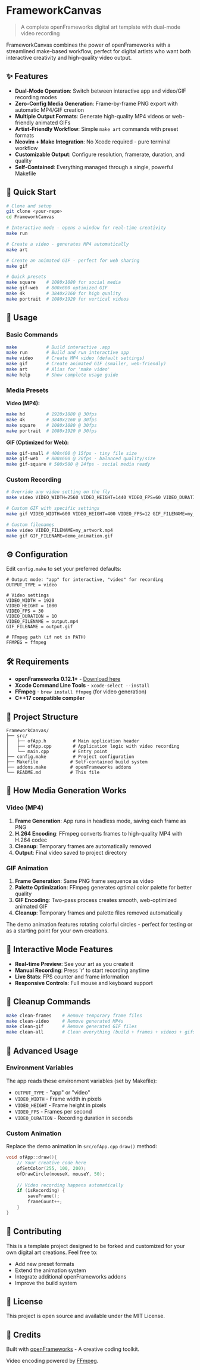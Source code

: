 # FrameworkCanvas

> A complete openFrameworks digital art template with dual-mode video recording

FrameworkCanvas combines the power of openFrameworks with a streamlined make-based workflow, perfect for digital artists who want both interactive creativity and high-quality video output.

## ✨ Features

- **Dual-Mode Operation**: Switch between interactive app and video/GIF recording modes
- **Zero-Config Media Generation**: Frame-by-frame PNG export with automatic MP4/GIF creation
- **Multiple Output Formats**: Generate high-quality MP4 videos or web-friendly animated GIFs
- **Artist-Friendly Workflow**: Simple `make art` commands with preset formats
- **Neovim + Make Integration**: No Xcode required - pure terminal workflow
- **Customizable Output**: Configure resolution, framerate, duration, and quality
- **Self-Contained**: Everything managed through a single, powerful Makefile

## 🚀 Quick Start

```bash
# Clone and setup
git clone <your-repo>
cd FrameworkCanvas

# Interactive mode - opens a window for real-time creativity
make run

# Create a video - generates MP4 automatically
make art

# Create an animated GIF - perfect for web sharing
make gif

# Quick presets
make square    # 1080x1080 for social media  
make gif-web   # 800x600 optimized GIF
make 4k        # 3840x2160 for high quality
make portrait  # 1080x1920 for vertical videos
```

## 🎨 Usage

### Basic Commands

```bash
make           # Build interactive .app
make run       # Build and run interactive app  
make video     # Create MP4 video (default settings)
make gif       # Create animated GIF (smaller, web-friendly)
make art       # Alias for 'make video'
make help      # Show complete usage guide
```

### Media Presets

**Video (MP4):**
```bash
make hd        # 1920x1080 @ 30fps
make 4k        # 3840x2160 @ 30fps  
make square    # 1080x1080 @ 30fps
make portrait  # 1080x1920 @ 30fps
```

**GIF (Optimized for Web):**
```bash
make gif-small # 400x400 @ 15fps - tiny file size
make gif-web   # 800x600 @ 20fps - balanced quality/size
make gif-square # 500x500 @ 24fps - social media ready
```

### Custom Recording

```bash
# Override any video setting on the fly
make video VIDEO_WIDTH=2560 VIDEO_HEIGHT=1440 VIDEO_FPS=60 VIDEO_DURATION=15

# Custom GIF with specific settings
make gif VIDEO_WIDTH=600 VIDEO_HEIGHT=400 VIDEO_FPS=12 GIF_FILENAME=my_art.gif

# Custom filenames
make video VIDEO_FILENAME=my_artwork.mp4
make gif GIF_FILENAME=demo_animation.gif
```

## ⚙️ Configuration

Edit `config.make` to set your preferred defaults:

```make
# Output mode: "app" for interactive, "video" for recording
OUTPUT_TYPE = video

# Video settings
VIDEO_WIDTH = 1920
VIDEO_HEIGHT = 1080  
VIDEO_FPS = 30
VIDEO_DURATION = 10
VIDEO_FILENAME = output.mp4
GIF_FILENAME = output.gif

# FFmpeg path (if not in PATH)  
FFMPEG = ffmpeg
```

## 🛠️ Requirements

- **openFrameworks 0.12.1+** - [Download here](https://openframeworks.cc/download/)
- **Xcode Command Line Tools** - `xcode-select --install`
- **FFmpeg** - `brew install ffmpeg` (for video generation)
- **C++17 compatible compiler**

## 📁 Project Structure

```
FrameworkCanvas/
├── src/
│   ├── ofApp.h          # Main application header
│   ├── ofApp.cpp        # Application logic with video recording
│   └── main.cpp         # Entry point
├── config.make          # Project configuration
├── Makefile            # Self-contained build system
├── addons.make         # openFrameworks addons
└── README.md           # This file
```

## 🎥 How Media Generation Works

### Video (MP4)
1. **Frame Generation**: App runs in headless mode, saving each frame as PNG
2. **H.264 Encoding**: FFmpeg converts frames to high-quality MP4 with H.264 codec
3. **Cleanup**: Temporary frames are automatically removed
4. **Output**: Final video saved to project directory

### GIF Animation  
1. **Frame Generation**: Same PNG frame sequence as video
2. **Palette Optimization**: FFmpeg generates optimal color palette for better quality
3. **GIF Encoding**: Two-pass process creates smooth, web-optimized animated GIF
4. **Cleanup**: Temporary frames and palette files removed automatically

The demo animation features rotating colorful circles - perfect for testing or as a starting point for your own creations.

## 🎯 Interactive Mode Features

- **Real-time Preview**: See your art as you create it
- **Manual Recording**: Press 'r' to start recording anytime
- **Live Stats**: FPS counter and frame information
- **Responsive Controls**: Full mouse and keyboard support

## 🧹 Cleanup Commands

```bash
make clean-frames    # Remove temporary frame files
make clean-video     # Remove generated MP4s
make clean-gif       # Remove generated GIF files
make clean-all       # Clean everything (build + frames + videos + gifs)
```

## 🔧 Advanced Usage

### Environment Variables

The app reads these environment variables (set by Makefile):

- `OUTPUT_TYPE` - "app" or "video"
- `VIDEO_WIDTH` - Frame width in pixels
- `VIDEO_HEIGHT` - Frame height in pixels  
- `VIDEO_FPS` - Frames per second
- `VIDEO_DURATION` - Recording duration in seconds

### Custom Animation

Replace the demo animation in `src/ofApp.cpp` `draw()` method:

```cpp
void ofApp::draw(){
    // Your creative code here
    ofSetColor(255, 100, 200);
    ofDrawCircle(mouseX, mouseY, 50);
    
    // Video recording happens automatically
    if (isRecording) {
        saveFrame();
        frameCount++;
    }
}
```

## 🤝 Contributing

This is a template project designed to be forked and customized for your own digital art creations. Feel free to:

- Add new preset formats
- Extend the animation system
- Integrate additional openFrameworks addons
- Improve the build system

## 📄 License

This project is open source and available under the MIT License.

## 🙏 Credits

Built with [openFrameworks](https://openframeworks.cc/) - A creative coding toolkit.

Video encoding powered by [FFmpeg](https://ffmpeg.org/).